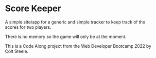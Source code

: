 # Score Keeper

A simple site/app for a generic and simple tracker to keep track of the scores for two players.

There is no memory so the game will only be at the moment.

This is a Code Along project from the Web Developer Bootcamp 2022 by Colt Steele.